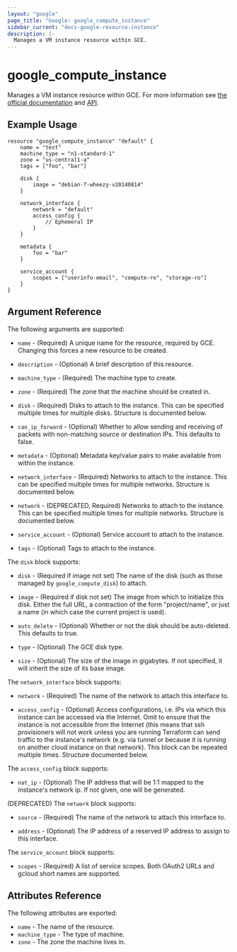 ```yaml
---
layout: "google"
page_title: "Google: google_compute_instance"
sidebar_current: "docs-google-resource-instance"
description: |-
  Manages a VM instance resource within GCE.
---
```


# google\_compute\_instance

Manages a VM instance resource within GCE.  For more information see
[the official documentation](https://cloud.google.com/compute/docs/instances)
and
[API](https://cloud.google.com/compute/docs/reference/latest/instances).


## Example Usage

```
resource "google_compute_instance" "default" {
	name = "test"
	machine_type = "n1-standard-1"
	zone = "us-central1-a"
	tags = ["foo", "bar"]

	disk {
		image = "debian-7-wheezy-v20140814"
	}

	network_interface {
		network = "default"
        access_config {
            // Ephemeral IP
        }
	}

	metadata {
		foo = "bar"
	}

	service_account {
		scopes = ["userinfo-email", "compute-ro", "storage-ro"]
	}
}
```

## Argument Reference

The following arguments are supported:

* `name` - (Required) A unique name for the resource, required by GCE.
    Changing this forces a new resource to be created.

* `description` - (Optional) A brief description of this resource.

* `machine_type` - (Required) The machine type to create.

* `zone` - (Required) The zone that the machine should be created in.

* `disk` - (Required) Disks to attach to the instance. This can be specified
    multiple times for multiple disks. Structure is documented below.

* `can_ip_forward` - (Optional) Whether to allow sending and receiving of
    packets with non-matching source or destination IPs.
    This defaults to false.

* `metadata` - (Optional) Metadata key/value pairs to make available from
    within the instance.

* `network_interface` - (Required) Networks to attach to the instance. This can be
    specified multiple times for multiple networks. Structure is documented
    below.

* `network` - (DEPRECATED, Required) Networks to attach to the instance. This can be
    specified multiple times for multiple networks. Structure is documented
    below.

* `service_account` - (Optional) Service account to attach to the instance.

* `tags` - (Optional) Tags to attach to the instance.

The `disk` block supports:

* `disk` - (Required if image not set) The name of the disk (such as
     those managed by `google_compute_disk`) to attach.

* `image` - (Required if disk not set) The image from which to initialize this
  disk.  Either the full URL, a contraction of the form "project/name", or just
  a name (in which case the current project is used).

* `auto_delete` - (Optional) Whether or not the disk should be auto-deleted.
    This defaults to true.

* `type` - (Optional) The GCE disk type.

* `size` - (Optional) The size of the image in gigabytes. If not specified,
    it will inherit the size of its base image.

The `network_interface` block supports:

* `network` - (Required) The name of the network to attach this interface to.

* `access_config` - (Optional) Access configurations, i.e. IPs via which this instance can be
  accessed via the Internet.  Omit to ensure that the instance is not accessible from the Internet
(this means that ssh provisioners will not work unless you are running Terraform can send traffic to
the instance's network (e.g. via tunnel or because it is running on another cloud instance on that
network).  This block can be repeated multiple times.  Structure documented below.

The `access_config` block supports:

* `nat_ip` - (Optional) The IP address that will be 1:1 mapped to the instance's network ip.  If not
  given, one will be generated.

(DEPRECATED) The `network` block supports:

* `source` - (Required) The name of the network to attach this interface to.

* `address` - (Optional) The IP address of a reserved IP address to assign
     to this interface.

The `service_account` block supports:

* `scopes` - (Required) A list of service scopes. Both OAuth2 URLs and gcloud
    short names are supported.

## Attributes Reference

The following attributes are exported:

* `name` - The name of the resource.
* `machine_type` - The type of machine.
* `zone` - The zone the machine lives in.
